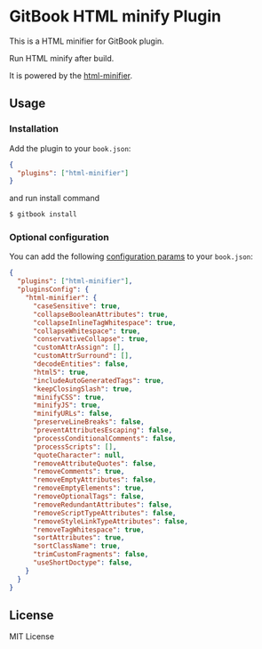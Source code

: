 # GitBook HTML minify Plugin

This is a HTML minifier for GitBook plugin.

Run HTML minify after build.

It is powered by the [html-minifier](https://github.com/kangax/html-minifier).

## Usage

### Installation

Add the plugin to your `book.json`:

```json
{
  "plugins": ["html-minifier"]
}
```

and run install command

```bash
$ gitbook install
```

### Optional configuration

You can add the following [configuration params](https://github.com/kangax/html-minifier#options-quick-reference) to your `book.json`:

```json
{
  "plugins": ["html-minifier"],
  "pluginsConfig": {
    "html-minifier": {
      "caseSensitive": true,
      "collapseBooleanAttributes": true,
      "collapseInlineTagWhitespace": true,
      "collapseWhitespace": true,
      "conservativeCollapse": true,
      "customAttrAssign": [],
      "customAttrSurround": [],
      "decodeEntities": false,
      "html5": true,
      "includeAutoGeneratedTags": true,
      "keepClosingSlash": true,
      "minifyCSS": true,
      "minifyJS": true,
      "minifyURLs": false,
      "preserveLineBreaks": false,
      "preventAttributesEscaping": false,
      "processConditionalComments": false,
      "processScripts": [],
      "quoteCharacter": null,
      "removeAttributeQuotes": false,
      "removeComments": true,
      "removeEmptyAttributes": false,
      "removeEmptyElements": true,
      "removeOptionalTags": false,
      "removeRedundantAttributes": false,
      "removeScriptTypeAttributes": false,
      "removeStyleLinkTypeAttributes": false,
      "removeTagWhitespace": true,
      "sortAttributes": true,
      "sortClassName": true,
      "trimCustomFragments": false,
      "useShortDoctype": false,
    }
  }
}
```

## License

MIT License
